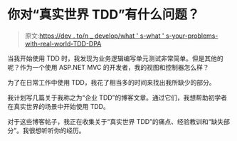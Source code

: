 # 你对“真实世界 TDD”有什么问题？

> 原文:[https://dev . to/n _ develop/what ' s-what ' s-your-problems-with-real-world-TDD-DPA](https://dev.to/n_develop/what-were-your-problems-with-real-world-tdd-dpa)

当我开始使用 TDD 时，我发现为业务逻辑编写单元测试非常简单。但是其他的呢？作为一个使用 ASP.NET MVC 的开发者，我的视图和控制器怎么样？

为了在日常工作中使用 TDD，我花了相当多的时间来找出我所缺少的部分。

我计划写几篇关于我称之为“企业 TDD”的博客文章。通过它们，我想帮助初学者在真实世界的场景中开始使用 TDD。

对于这些博客帖子，我正在收集关于“真实世界 TDD”的痛点、经验教训和“缺失部分”。我很想听听你的经历。